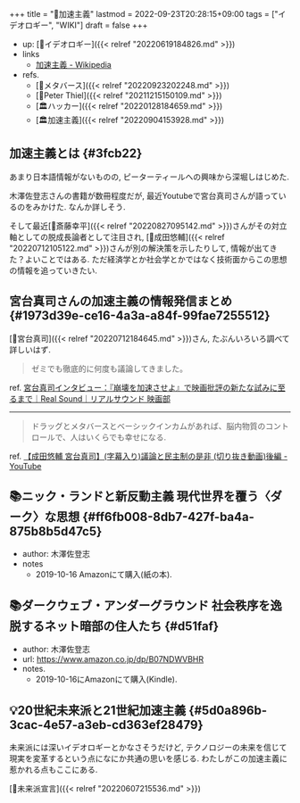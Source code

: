 +++
title = "📝加速主義"
lastmod = 2022-09-23T20:28:15+09:00
tags = ["イデオロギー", "WIKI"]
draft = false
+++

-   up: [🔖イデオロギー]({{< relref "20220619184826.md" >}})
-   links
    -   [加速主義 - Wikipedia](https://ja.wikipedia.org/wiki/%E5%8A%A0%E9%80%9F%E4%B8%BB%E7%BE%A9#:~:text=%E5%8A%A0%E9%80%9F%E4%B8%BB%E7%BE%A9%EF%BC%88%E3%81%8B%E3%81%9D%E3%81%8F%E3%81%97%E3%82%85,%E3%81%82%E3%82%8B%E3%81%A8%E3%81%84%E3%81%86%E8%80%83%E3%81%88%E3%81%A7%E3%81%82%E3%82%8B%E3%80%82)
-   refs.
    -   [📝メタバース]({{< relref "20220923202248.md" >}})
    -   [👨Peter Thiel]({{< relref "20211215150109.md" >}})
    -   [🏛ハッカー]({{< relref "20220128184659.md" >}})
    -   [🏛加速主義]({{< relref "20220904153928.md" >}})


## 加速主義とは {#3fcb22}

あまり日本語情報がないものの, ピーターティールへの興味から深堀しはじめた.

木澤佐登志さんの書籍が数冊程度だが, 最近Youtubeで宮台真司さんが語っているのをみかけた. なんか詳しそう.

そして最近[👨斎藤幸平]({{< relref "20220827095142.md" >}})さんがその対立軸としての脱成長論者として注目され, [👨成田悠輔]({{< relref "20220712105122.md" >}})さんが別の解決策を示したりして, 情報が出てきた？よいことではある. ただ経済学とか社会学とかではなく技術面からこの思想の情報を追っていきたい.


## 宮台真司さんの加速主義の情報発信まとめ {#1973d39e-ce16-4a3a-a84f-99fae7255512}

[👨宮台真司]({{< relref "20220712184645.md" >}})さん, たぶんいろいろ調べて詳しいはず.

> ゼミでも徹底的に何度も議論してきました。

ref. [宮台真司インタビュー：『崩壊を加速させよ』で映画批評の新たな試みに至るまで｜Real Sound｜リアルサウンド 映画部](https://realsound.jp/movie/2021/05/post-756745.html)

---

> ドラッグとメタバースとベーシックインカムがあれば、脳内物質のコントロールで、人はいくらでも幸せになる.

ref. [【成田悠輔 宮台真司】(字幕入り)議論と民主制の是非 (切り抜き動画)後編 - YouTube](https://www.youtube.com/watch?v=-VmZHZrmaDs)


## 📚ニック・ランドと新反動主義 現代世界を覆う〈ダーク〉な思想 {#ff6fb008-8db7-427f-ba4a-875b8b5d47c5}

-   author: 木澤佐登志
-   notes
    -   2019-10-16 Amazonにて購入(紙の本).


## 📚ダークウェブ・アンダーグラウンド 社会秩序を逸脱するネット暗部の住人たち {#d51faf}

-   author: 木澤佐登志
-   url: <https://www.amazon.co.jp/dp/B07NDWVBHR>
-   notes.
    -   2019-10-16にAmazonにて購入(Kindle).


## 💡20世紀未来派と21世紀加速主義 {#5d0a896b-3cac-4e57-a3eb-cd363ef28479}

未来派には深いイデオロギーとかなさそうだけど, テクノロジーの未来を信じて現実を変革するという点になにか共通の思いを感じる. わたしがこの加速主義に惹かれる点もここにある.

[📝未来派宣言]({{< relref "20220607215536.md" >}})
